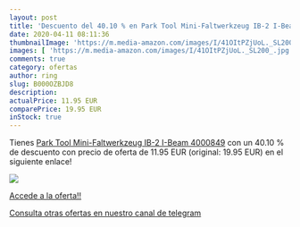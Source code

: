 ```yaml
---
layout: post
title: 'Descuento del 40.10 % en Park Tool Mini-Faltwerkzeug IB-2 I-Beam '
date: 2020-04-11 08:11:36
thumbnailImage: 'https://m.media-amazon.com/images/I/41OItPZjUoL._SL200_.jpg'
images: [ 'https://m.media-amazon.com/images/I/41OItPZjUoL._SL200_.jpg' ]
comments: true
category: ofertas
author: ring
slug: B000OZBJD8
description:
actualPrice: 11.95 EUR
comparePrice: 19.95 EUR
inStock: true
---
```


Tienes [Park Tool Mini-Faltwerkzeug IB-2 I-Beam  4000849](https://www.amazon.com/dp/B000OZBJD8/?tag=redken08-20) con un 40.10 % de descuento con precio de oferta de 11.95 EUR (original: 19.95 EUR) en el siguiente enlace!

[![](https://m.media-amazon.com/images/I/41OItPZjUoL._SL200_.jpg)](https://www.amazon.com/dp/B000OZBJD8/?tag=redken08-20)

[Accede a la oferta!!](https://www.amazon.com/dp/B000OZBJD8/?tag=redken08-20)

[Consulta otras ofertas en nuestro canal de telegram](https://t.me/s/ofertas25)
